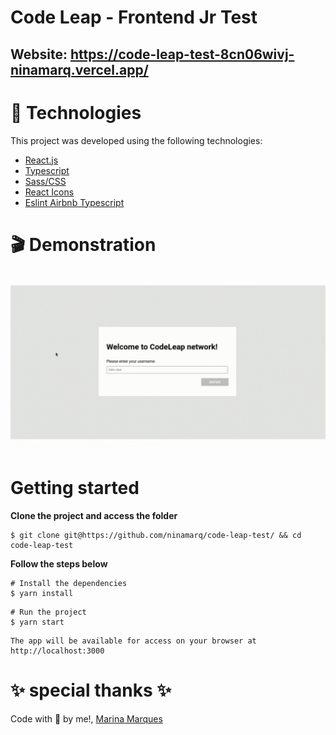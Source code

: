 # Code Leap - Frontend Jr Test
## Website: https://code-leap-test-8cn06wivj-ninamarq.vercel.app/

# 📁 Technologies #
This project was developed using the following technologies:

* <a href="https://reactjs.org/">React.js</a>
* <a href="https://www.typescriptlang.org/">Typescript</a>
* <a href="https://sass-lang.com/">Sass/CSS</a>
* <a href="https://react-icons.github.io/react-icons/">React Icons</a>
* <a href="https://www.npmjs.com/package/eslint-config-airbnb-typescript?msclkid=b81bf0c6ba0411ec9ea2bdfdab755000">Eslint Airbnb Typescript</a>

# 🎬 Demonstration

<img src="./src/assets/app-demo.gif" alt="demonstration" />

# Getting started #
**Clone the project and access the folder**
~~~
$ git clone git@https://github.com/ninamarq/code-leap-test/ && cd code-leap-test
~~~
**Follow the steps below**
~~~
# Install the dependencies
$ yarn install
~~~

~~~
# Run the project
$ yarn start
~~~

~~~
The app will be available for access on your browser at http://localhost:3000
~~~
# ✨ special thanks ✨ #
Code with 💙 by me!, [Marina Marques](https://www.linkedin.com/in/marina-marqueso/)
